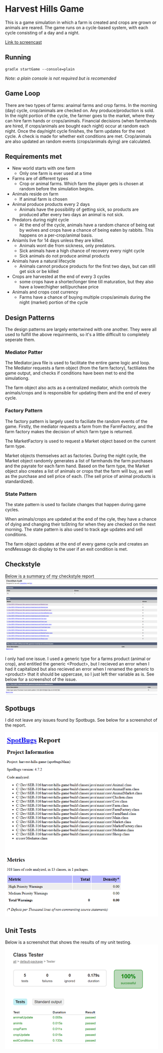 # Harvest Hills Game
This is a game simulation in which a farm is created and crops are grown or animals are reared. The game runs on a cycle-based system, with each cycle consisting of a day and a night.

[Link to screencast](https://github.com/jscottysolomon/harvest-hills-game/blob/main/src/resources/git_example.mp4)

## Running

```
gradle startGame --console=plain
```
*Note: a plain console is not required but is recomended*

## Game Loop

There are two types of farms: anaimal farms and crop farms. In the morning (day) cycle, crop/animals are checked on. Any produce/production is sold. In the night portion of the cycle, the farmer goes to the market, where they can hire farm hands or crops/animals. Financial decisions (when farmhands are hired, if crops/animals are bought each night) occur at random each night. Once the day/night cycle finishes, the farm updates for the next cycle. A check is made for whether exit conditions are met. Crop/animals are also updated an random events (crops/animals dying) are calculated.

## Requirements met
+ New world starts with one farm 
    + Only one farm is ever used at a time
+ Farms are of different types 
    + Crop or animal farms. Which farm the player gets is chosen at random before the simulation begins.
+ Animals reside on farm 
    + If animal farm is chosen
+ Animal produce products every 2 days
    + Animals have the possibility of getting sick, so products are produced after every two days an animal is not sick.
+ Predators during night cycle
    + At the end of the cycle, animals have a random chance of being eat by wolves and crops have a chance of being eaten by rabbits. This happens on a per-crop/animal basis.
+ Aniamls live for 14 days unless they are killed.
    + Animals wont die from sickness, only predators.
    + Sick animals have a high chance of recovery every night cycle
    + Sick animals do not produce animal products
+ Animals have a natural lifecycle
    + Animals cannot produce products for the first two days, but can still get sick or be killed
+ Crops are harvested at the end of every 3 cycles
    + some crops have a shorter/longer time till maturation, but they also have a lower/higher sell/purchase price
+ Animals and crops cost currency
    + Farms have a chance of buying multiple crops/animals during the night (market) portion of the cycle


## Design Patterns

The design patterns are largely entertwined with one another. They were all used to fulfill the above requirments, so it's a little difficult to completely seperate them.

### **Mediator Patter**

The Mediator.java file is used to facilitate the entire game logic and loop. The Mediator requests a farm object (from the farm factory), factiliates the game output, and checks if conditions have been met to end the simulationg.

The farm object also acts as a centralized mediator, which controls the animals/crops and is responsible for updating them and the end of every cycle.

### **Factory Pattern**

The factory pattern is largely used to faciliate the random events of the game. Firstly, the mediator requests a farm from the FarmFactory, and the farm factory makes the decision of which farm type is returned. 

The MarketFactory is used to request a Market object based on the current farm type.

Market objects themselves act as factories. During the night cycle, the Market object randomly generates a list of farmhands the farm purchases and the payrate for each farm hand. Based on the farm type, the Market object also creates a list of animals or crops that the farm will buy, as well as the purchase and sell price of each. (The sell price of animal products is standardized).

### **State Pattern**

The state pattern is used to facilate changes that happen during game cycles.

When animals/crops are updated at the end of the cyle, they have a chance of dying and changing their toString for when they are checked on the next morning. The state pattern is also used to track age updates and sell conditions. 

The farm object updates at the end of every game cycle and creates an endMessage do display to the user if an exit condition is met.

## **Checkstyle**
Below is a summary of my checkstyle report 
![Image](./src/resources/checkstyle.png)

I only had one issue. I used a generic type for a farms product (animal or crop), and entitled the generic \<Product>, but I recieved an error when I had it capitalized but also recieved an error when I renamed the generic to \<product> that it should be uppercase, so I just left ther variable as is. See below for a screenshot of the issue.
![Image](./src/resources/Purchase.png)

## **Spotbugs**

I did not leave any issues found by Spotbugs. See below for a screenshot of the report. 

![Image](./src/resources/spotbugs.png)

## Unit Tests
Below is a screenshot that shows the results of my unit testing.
![Image](./src/resources/unit_tests.png)
